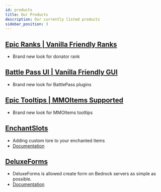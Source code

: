 ```yaml
---
id: products
title: Our Products
description: Our currently listed products
sidebar_position: 3
---
```

## [Epic Ranks | Vanilla Friendly Ranks](https://builtbybit.com/resources/epic-ranks-vanilla-friendly-ranks.27717)

- Brand new look for donator rank


## [Battle Pass UI | Vanilla Friendly GUI](https://builtbybit.com/resources/battle-pass-ui-vanilla-friendly-gui.26053)

- Brand new look for BattlePass plugins


## [Epic Tooltips | MMOItems Supported](https://builtbybit.com/resources/epic-tooltip-mmoitems-supported.27584/)

- Brand new look for MMOItems tooltips


## [EnchantSlots](https://builtbybit.com/resources/enchantslots.28746)

- Adding custom lore to your enchanted items
- [Documentation](../enchantslots/)

## [DeluxeForms](../deluxeforms/)

- DeluxeForms is allowed create form on Bedrock servers as simple as possible.
- [Documentation](../deluxeforms/)